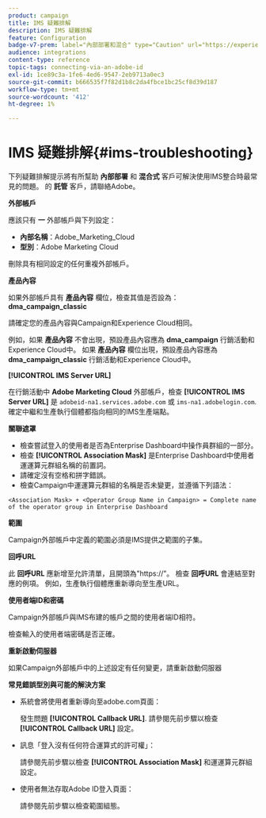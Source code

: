 ```yaml
---
product: campaign
title: IMS 疑難排解
description: IMS 疑難排解
feature: Configuration
badge-v7-prem: label="內部部署和混合" type="Caution" url="https://experienceleague.adobe.com/docs/campaign-classic/using/installing-campaign-classic/architecture-and-hosting-models/hosting-models-lp/hosting-models.html?lang=zh-Hant" tooltip="僅適用於內部部署和混合部署"
audience: integrations
content-type: reference
topic-tags: connecting-via-an-adobe-id
exl-id: 1ce89c3a-1fe6-4ed6-9547-2eb9713a0ec3
source-git-commit: b666535f7f82d1b8c2da4fbce1bc25cf8d39d187
workflow-type: tm+mt
source-wordcount: '412'
ht-degree: 1%

---
```


# IMS 疑難排解{#ims-troubleshooting}


下列疑難排解提示將有所幫助 **內部部署** 和 **混合式** 客戶可解決使用IMS整合時最常見的問題。 的 **託管** 客戶，請聯絡Adobe。

**外部帳戶**

應該只有 **一** 外部帳戶與下列設定：

* **內部名稱**：Adobe_Marketing_Cloud
* **型別**：Adobe Marketing Cloud

刪除具有相同設定的任何重複外部帳戶。

**產品內容**

如果外部帳戶具有 **產品內容** 欄位，檢查其值是否設為： **dma_campaign_classic**

請確定您的產品內容與Campaign和Experience Cloud相同。

例如，如果 **產品內容** 不會出現，預設產品內容應為 **dma_campaign** 行銷活動和Experience Cloud中。 如果 **產品內容** 欄位出現，預設產品內容應為 **dma_campaign_classic** 行銷活動和Experience Cloud中。

**[!UICONTROL IMS Server URL]**

在行銷活動中 **Adobe Marketing Cloud** 外部帳戶，檢查 **[!UICONTROL IMS Server URL]** 是 `adobeid-na1.services.adobe.com` 或 `ims-na1.adobelogin.com`. 確定中繼和生產執行個體都指向相同的IMS生產端點。

**關聯遮罩**

* 檢查嘗試登入的使用者是否為Enterprise Dashboard中操作員群組的一部分。
* 檢查 **[!UICONTROL Association Mask]** 是Enterprise Dashboard中使用者運運算元群組名稱的前置詞。
* 請確定沒有空格和拼字錯誤。
* 檢查Campaign中運運算元群組的名稱是否未變更，並遵循下列語法：

```
<Association Mask> + <Operator Group Name in Campaign> = Complete name of the operator group in Enterprise Dashboard
```

**範圍**

Campaign外部帳戶中定義的範圍必須是IMS提供之範圍的子集。

**回呼URL**

此 **回呼URL** 應新增至允許清單，且開頭為&quot;https://&quot;。 檢查 **回呼URL** 會連結至對應的例項。 例如，生產執行個體應重新導向至生產URL。

**使用者端ID和密碼**

Campaign外部帳戶與IMS布建的帳戶之間的使用者端ID相符。

檢查輸入的使用者端密碼是否正確。

**重新啟動伺服器**

如果Campaign外部帳戶中的上述設定有任何變更，請重新啟動伺服器

**常見錯誤型別與可能的解決方案**

* 系統會將使用者重新導向至adobe.com頁面：

  發生問題 **[!UICONTROL Callback URL]**. 請參閱先前步驟以檢查 **[!UICONTROL Callback URL]** 設定。

* 訊息「登入沒有任何符合運算式的許可權」：

  請參閱先前步驟以檢查 **[!UICONTROL Association Mask]** 和運運算元群組設定。

* 使用者無法存取Adobe ID登入頁面：

  請參閱先前步驟以檢查範圍組態。
